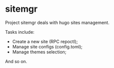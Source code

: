 # sitemgr

Project sitemgr deals with hugo sites management.

Tasks include:

- Create a new site (RPC repoctl);
- Manage site configs (config.toml);
- Manage themes selection;

And so on.